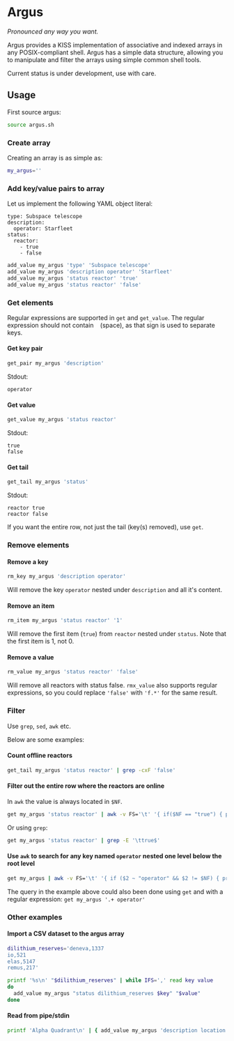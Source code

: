 # Argus

_Pronounced any way you want._

Argus provides a KISS implementation of associative and indexed arrays in any POSIX-compliant shell. Argus has a simple data structure, allowing you to manipulate and filter the arrays using simple common shell tools.

Current status is under development, use with care.

## Usage

First source argus:

```sh
source argus.sh
```

### Create array

Creating an array is as simple as:

```sh
my_argus=''
```

### Add key/value pairs to array

Let us implement the following YAML object literal:

```
type: Subspace telescope
description:
  operator: Starfleet
status:
  reactor: 
    - true
    - false
```

```sh
add_value my_argus 'type' 'Subspace telescope'
add_value my_argus 'description operator' 'Starfleet'
add_value my_argus 'status reactor' 'true'
add_value my_argus 'status reactor' 'false'
```

### Get elements

Regular expressions are supported in `get` and `get_value`. The regular expression should not contain ` ` (space), as that sign is used to separate keys.

#### Get key pair

```sh
get_pair my_argus 'description'
```

Stdout:

```
operator
```

#### Get value

```sh
get_value my_argus 'status reactor'
```

Stdout:

```
true
false
```

#### Get tail

```sh
get_tail my_argus 'status'
```

Stdout:

```
reactor	true
reactor	false
```

If you want the entire row, not just the tail (key(s) removed), use `get`.

### Remove elements

#### Remove a key

```sh
rm_key my_argus 'description operator'
```

Will remove the key `operator` nested under `description` and all it's content.

#### Remove an item

```sh
rm_item my_argus 'status reactor' '1'
```

Will remove the first item (`true`) from `reactor` nested under `status`. Note that the first item is 1, not 0.

#### Remove a value

```sh
rm_value my_argus 'status reactor' 'false'
```

Will remove all reactors with status false. `rmx_value` also supports regular expressions, so you could  replace `'false'` with `'f.*'` for the same result.

### Filter

Use `grep`, `sed`, `awk` etc. 

Below are some examples:

#### Count offline reactors

```sh
get_tail my_argus 'status reactor' | grep -cxF 'false'
```

#### Filter out the entire row where the reactors are online

In `awk` the value is always located in `$NF`.

```sh
get my_argus 'status reactor' | awk -v FS='\t' '{ if($NF == "true") { print } }'
```

Or using `grep`:

```sh
get my_argus 'status reactor' | grep -E '\ttrue$'
```

#### Use `awk` to search for any key named `operator` nested one level below the root level

```sh
get my_argus | awk -v FS='\t' '{ if ($2 ~ "operator" && $2 != $NF) { print }}'
```

The query in the example above could also been done using `get` and with a regular expression: `get my_argus '.+ operator'`

### Other examples

#### Import a CSV dataset to the argus array

```sh
dilithium_reserves='deneva,1337
io,521
elas,5147
remus,217'

printf '%s\n' "$dilithium_reserves" | while IFS=',' read key value
do
  add_value my_argus "status dilithium_reserves $key" "$value"
done
```

#### Read from pipe/stdin

```sh
printf 'Alpha Quadrant\n' | { add_value my_argus 'description location' "$(cat)" }
```
